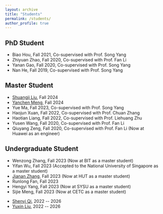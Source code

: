 ```yaml
---
layout: archive
title: "Students"
permalink: /students/
author_profile: true
---
```


## PhD Student
* Biao Hou, Fall 2021, Co-supervised with Prof. Song Yang
* Zhiyuan Zhao, Fall 2020, Co-supervised with Prof. Fan Li
* Yanan Gao, Fall 2020, Co-supervised with Prof. Song Yang
* Nan He, Fall 2019, Co-supervised with Prof. Song Yang

## Master Student 
<!-- * JiaHao Zhang, Fall 2023 -->
* [Shuangji Liu](https://whatasmallship.github.io/), Fall 2024
* [Yanchen Meng](https://myc8866.github.io/), Fall 2024
* Yue Ma, Fall 2023, Co-supervised with Prof. Song Yang
* Haojun Xuan, Fall 2022, Co-supervised with Prof. Chuan Zhang
* Haotian Liang, Fall 2022, Co-supervised with Prof. Liehuang Zhu
* Yusen Wang, Fall 2020, Co-supervised with Prof. Fan Li
* Qiuyang Zeng, Fall 2020, Co-supervised with Prof. Fan Li (Now at Huawei as an engineer)
<!-- * Haotian Liang, Fall 2022 (Co-supervised with Prof. Chuan Zhang) -->
<!-- * Haojun Xuan, Fall 2022 (Co-supervised with Prof. Chuan Zhang) -->


## Undergraduate Student 
* Wenzong Zhang, Fall 2023 (Now at BIT as a master student)
* Yifan Wu, Fall 2023 (Accepted to the National University of Singapore as a master student) 
* [Jianan Zhang](https://jiananzhang088.github.io/), Fall 2023 (Now at HUT as a master student)
* Runlong Fan, Fall 2023
* Hengyi Yang, Fall 2023 (Now at SYSU as a master student)
* Sijie Meng, Fall 2023 (Now at CETC as a master student)
<!-- * Fangnuan Han, 2021 -- 2025 -->
<!-- * Jihao Liu, 2021 -- 2025 -->
<!--* Fangyu Lin, 2021 -- 2025 -->
* [Shenyi Qi](https://seer666.github.io/), 2022 -- 2026
* [Yuxin Liu](https://liuyucindy.github.io/Liu.github.io/), 2022 -- 2026
